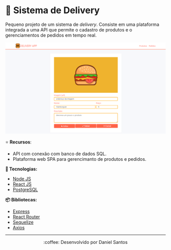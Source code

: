 # :hamburger: Sistema de Delivery
Pequeno projeto de um sistema de *delivery*. Consiste em uma plataforma integrada a uma API que permite o cadastro de produtos e o gerenciamentos de pedidos em tempo real.

![preview](.github/preview.png)

:star: **Recursos**:

- API com conexão com banco de dados SQL.
- Plataforma web SPA para gerencimanto de produtos e pedidos.

**:rocket: Tecnologias:**

- [Node JS](https://nodejs.org/en/)
- [React JS](https://pt-br.reactjs.org/)
- [PostgreSQL](https://www.postgresql.org/)

**:package: Bibliotecas:**
- [Express](https://expressjs.com/pt-br/)
- [React Router](https://reacttraining.com/react-router/web/)
- [Sequelize](https://sequelize.org/)
- [Axios](https://github.com/axios/axios)

---

<p align="center">:coffee: Desenvolvido por Daniel Santos</p>